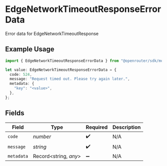 # EdgeNetworkTimeoutResponseErrorData

Error data for EdgeNetworkTimeoutResponse

## Example Usage

```typescript
import { EdgeNetworkTimeoutResponseErrorData } from "@openrouter/sdk/models";

let value: EdgeNetworkTimeoutResponseErrorData = {
  code: 524,
  message: "Request timed out. Please try again later.",
  metadata: {
    "key": "<value>",
  },
};
```

## Fields

| Field                 | Type                  | Required              | Description           |
| --------------------- | --------------------- | --------------------- | --------------------- |
| `code`                | *number*              | :heavy_check_mark:    | N/A                   |
| `message`             | *string*              | :heavy_check_mark:    | N/A                   |
| `metadata`            | Record<string, *any*> | :heavy_minus_sign:    | N/A                   |